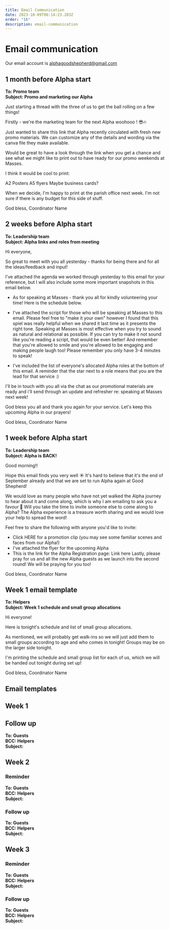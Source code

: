 ```yaml
---
title: Email Communication
date: 2023-10-09T06:14:23.283Z
order: "16"
description: email-communication
---
```


# Email communication

Our email account is alphagoodshepherd@gmail.com


## 1 month before Alpha start

**To: Promo team**<br>
**Subject: Promo and marketing our Alpha**

Just starting a thread with the three of us to get the ball rolling on a few things!

Firstly - we're the marketing team for the next Alpha woohooo ! 😎🔥

Just wanted to share this link that Alpha recently circulated with fresh new promo materials. We can customize any of the details and wording via the canva file they make available.

Would be great to have a look through the link when you get a chance and see what we might like to print out to have ready for our promo weekends at Masses.

I think it would be cool to print:

A2 Posters 
A5 flyers 
Maybe business cards?

When we decide, I'm happy to print at the parish office next week. I'm not sure if there is any budget for this side of stuff.

God bless,
Coordinator Name


## 2 weeks before Alpha start

**To: Leadership team**<br>
**Subject: Alpha links and roles from meeting**

Hi everyone,

So great to meet with you all yesterday - thanks for being there and for all the ideas/feedback and input!

I've attached the agenda we worked through yesterday to this email for your reference, but I will also include some more important snapshots in this email below.

- As for speaking at Masses - thank you all for kindly volunteering your time! Here is the schedule below. 

- I've attached the script for those who will be speaking at Masses to this email. Please feel free to "make it your own" however I found that this spiel was really helpful when we shared it last time as it presents the right tone. Speaking at Masses is most effective when you try to sound as natural and relational as possible. If you can try to make it not sound like you're reading a script, that would be even better! And remember that you're allowed to smile and you're allowed to be engaging and making people laugh too! Please remember you only have 3-4 minutes to speak!

- I've included the list of everyone's allocated Alpha roles at the bottom of this email. A reminder that the star next to a role means that you are the lead for that service :) 

I'll be in touch with you all via the chat as our promotional materials are ready and i'll send through an update and refresher re: speaking at Masses next week!

God bless you all and thank you again for your service. Let's keep this upcoming Alpha in our prayers!

God bless,
Coordinator Name


## 1 week before Alpha start

**To: Leadership team**<br>
**Subject: Alpha is BACK!**

Good morning!!

Hope this email finds you very well ☀ It's hard to believe that it's the end of September already and that we are set to run Alpha again at Good Shepherd! 

We would love as many people who have not yet walked the Alpha journey to hear about it and come along, which is why I am emailing to ask you a favour 🙏 Will you take the time to invite someone else to come along to Alpha? The Alpha experience is a treasure worth sharing and we would love your help to spread the word!

Feel free to share the following with anyone you'd like to invite:
- Click HERE for a promotion clip (you may see some familiar scenes and faces from our Alpha!) 
- I've attached the flyer for the upcoming Alpha 
- This is the link for the Alpha Registration page:  Link here
Lastly, please pray for us and all the new Alpha guests as we launch into the second round! We will be praying for you too!

God bless,
Coordinator Name


## Week 1 email template

**To: Helpers**<br>
**Subject: Week 1 schedule and small group allocations**


Hi everyone!

Here is tonight's schedule and list of small group allocations.

As mentioned, we will probably get walk-ins so we will just add them to small groups according to age and who comes in tonight! Groups may be on the larger side tonight.

I'm printing the schedule and small group list for each of us, which we will be handed out tonight during set up! 

God bless,
Coordinator Name

## Email templates

## Week 1

## Follow up

**To: Guests**<br>
**BCC: Helpers**<br>
**Subject:**

## Week 2

### Reminder

**To: Guests**<br>
**BCC: Helpers**<br>
**Subject:**

### Follow up

**To: Guests**<br>
**BCC: Helpers**<br>
**Subject:**

## Week 3

### Reminder

**To: Guests**<br>
**BCC: Helpers**<br>
**Subject:**

### Follow up

**To: Guests**<br>
**BCC: Helpers**<br>
**Subject:**
